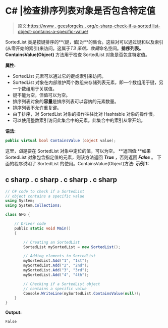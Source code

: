 # C# |检查排序列表对象是否包含特定值

> 原文:[https://www . geesforgeks . org/c-sharp-check-if-a-sorted list-object-contains-a-specific-value/](https://www.geeksforgeeks.org/c-sharp-check-if-a-sortedlist-object-contains-a-specific-value/)

SortedList 类是按键排序的**(键，值)对**的集合。这些对可以通过键和以及索引(从零开始的索引)来访问。这属于*T3 系统。收藏*命名空间。**排序列表。ContainsValue(Object)** 方法用于检查 SortedList 对象是否包含特定值。

**属性:**

*   SortedList 元素可以通过它的键或索引来访问。
*   SortedList 对象在内部维护两个数组来存储列表元素，即一个数组用于键，另一个数组用于关联值。
*   键不能为空，但值可以为空。
*   排序列表对象的**容量**是排序列表可以容纳的元素数量。
*   排序列表不允许重复键。
*   由于排序，对 SortedList 对象的操作往往比对 Hashtable 对象的操作慢。
*   可以使用整数索引访问此集合中的元素。此集合中的索引从零开始。

**语法:**

```cs
public virtual bool ContainsValue (object value);
```

这里，*值*是要在 SortedList 对象中定位的值，可以为空。
**返回值:**如果 SortedList 对象包含指定值的元素，则该方法返回 ***True*** ，否则返回 ***False*** 。
下面的程序说明了 SortedList 的使用。ContainsValue(Object)方法:
**示例 1:**

## c sharp . c sharp . c sharp . c sharp

```cs
// C# code to check if a SortedList
// object contains a specific value
using System;
using System.Collections;

class GFG {

    // Driver code
    public static void Main()
    {

        // Creating an SortedList
        SortedList mySortedList = new SortedList();

        // Adding elements to SortedList
        mySortedList.Add("1", "1st");
        mySortedList.Add("2", "2nd");
        mySortedList.Add("3", "3rd");
        mySortedList.Add("4", "4th");

        // Checking if a SortedList object
        // contains a specific value
        Console.WriteLine(mySortedList.ContainsValue(null));
    }
}
```

**Output:** 

```cs
False
```